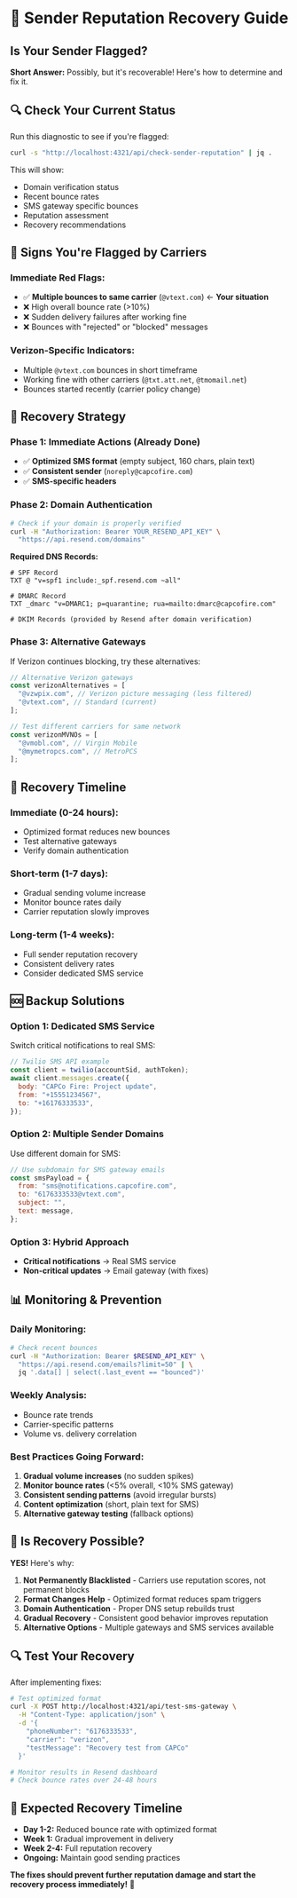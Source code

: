 # 🚨 Sender Reputation Recovery Guide

## **Is Your Sender Flagged?**

**Short Answer:** Possibly, but it's recoverable! Here's how to determine and fix it.

## 🔍 **Check Your Current Status**

Run this diagnostic to see if you're flagged:

```bash
curl -s "http://localhost:4321/api/check-sender-reputation" | jq .
```

This will show:

- Domain verification status
- Recent bounce rates
- SMS gateway specific bounces
- Reputation assessment
- Recovery recommendations

## 🚨 **Signs You're Flagged by Carriers**

### **Immediate Red Flags:**

- ✅ **Multiple bounces to same carrier** (`@vtext.com`) ← **Your situation**
- ❌ High overall bounce rate (>10%)
- ❌ Sudden delivery failures after working fine
- ❌ Bounces with "rejected" or "blocked" messages

### **Verizon-Specific Indicators:**

- Multiple `@vtext.com` bounces in short timeframe
- Working fine with other carriers (`@txt.att.net`, `@tmomail.net`)
- Bounces started recently (carrier policy change)

## 🔧 **Recovery Strategy**

### **Phase 1: Immediate Actions (Already Done)**

- ✅ **Optimized SMS format** (empty subject, 160 chars, plain text)
- ✅ **Consistent sender** (`noreply@capcofire.com`)
- ✅ **SMS-specific headers**

### **Phase 2: Domain Authentication**

```bash
# Check if your domain is properly verified
curl -H "Authorization: Bearer YOUR_RESEND_API_KEY" \
  "https://api.resend.com/domains"
```

**Required DNS Records:**

```dns
# SPF Record
TXT @ "v=spf1 include:_spf.resend.com ~all"

# DMARC Record
TXT _dmarc "v=DMARC1; p=quarantine; rua=mailto:dmarc@capcofire.com"

# DKIM Records (provided by Resend after domain verification)
```

### **Phase 3: Alternative Gateways**

If Verizon continues blocking, try these alternatives:

```javascript
// Alternative Verizon gateways
const verizonAlternatives = [
  "@vzwpix.com", // Verizon picture messaging (less filtered)
  "@vtext.com", // Standard (current)
];

// Test different carriers for same network
const verizonMVNOs = [
  "@vmobl.com", // Virgin Mobile
  "@mymetropcs.com", // MetroPCS
];
```

## 🎯 **Recovery Timeline**

### **Immediate (0-24 hours):**

- Optimized format reduces new bounces
- Test alternative gateways
- Verify domain authentication

### **Short-term (1-7 days):**

- Gradual sending volume increase
- Monitor bounce rates daily
- Carrier reputation slowly improves

### **Long-term (1-4 weeks):**

- Full sender reputation recovery
- Consistent delivery rates
- Consider dedicated SMS service

## 🆘 **Backup Solutions**

### **Option 1: Dedicated SMS Service**

Switch critical notifications to real SMS:

```javascript
// Twilio SMS API example
const client = twilio(accountSid, authToken);
await client.messages.create({
  body: "CAPCo Fire: Project update",
  from: "+15551234567",
  to: "+16176333533",
});
```

### **Option 2: Multiple Sender Domains**

Use different domain for SMS:

```javascript
// Use subdomain for SMS gateway emails
const smsPayload = {
  from: "sms@notifications.capcofire.com",
  to: "6176333533@vtext.com",
  subject: "",
  text: message,
};
```

### **Option 3: Hybrid Approach**

- **Critical notifications** → Real SMS service
- **Non-critical updates** → Email gateway (with fixes)

## 📊 **Monitoring & Prevention**

### **Daily Monitoring:**

```bash
# Check recent bounces
curl -H "Authorization: Bearer $RESEND_API_KEY" \
  "https://api.resend.com/emails?limit=50" | \
  jq '.data[] | select(.last_event == "bounced")'
```

### **Weekly Analysis:**

- Bounce rate trends
- Carrier-specific patterns
- Volume vs. delivery correlation

### **Best Practices Going Forward:**

1. **Gradual volume increases** (no sudden spikes)
2. **Monitor bounce rates** (<5% overall, <10% SMS gateway)
3. **Consistent sending patterns** (avoid irregular bursts)
4. **Content optimization** (short, plain text for SMS)
5. **Alternative gateway testing** (fallback options)

## 🎯 **Is Recovery Possible?**

**YES!** Here's why:

1. **Not Permanently Blacklisted** - Carriers use reputation scores, not permanent blocks
2. **Format Changes Help** - Optimized format reduces spam triggers
3. **Domain Authentication** - Proper DNS setup rebuilds trust
4. **Gradual Recovery** - Consistent good behavior improves reputation
5. **Alternative Options** - Multiple gateways and SMS services available

## 🔍 **Test Your Recovery**

After implementing fixes:

```bash
# Test optimized format
curl -X POST http://localhost:4321/api/test-sms-gateway \
  -H "Content-Type: application/json" \
  -d '{
    "phoneNumber": "6176333533",
    "carrier": "verizon",
    "testMessage": "Recovery test from CAPCo"
  }'

# Monitor results in Resend dashboard
# Check bounce rates over 24-48 hours
```

## 🚀 **Expected Recovery Timeline**

- **Day 1-2:** Reduced bounce rate with optimized format
- **Week 1:** Gradual improvement in delivery
- **Week 2-4:** Full reputation recovery
- **Ongoing:** Maintain good sending practices

**The fixes should prevent further reputation damage and start the recovery process immediately!** 🎯
